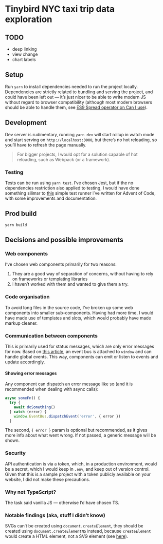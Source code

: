 # Tinybird NYC taxi trip data exploration

## TODO
- deep linking
- view change
- chart labels

## Setup

Run `yarn` to install dependencies needed to run the project locally. Dependencies are strictly related to bundling and serving the project, and could have been left out — it’s just nicer to be able to write modern JS without regard to browser compatibility (although most modern browsers should be able to handle them, see [ES9 Spread operator on Can I use](https://caniuse.com/?search=spread)).

## Development

Dev server is rudimentary, running `yarn dev` will start rollup in watch mode and start serving on `http://localhost:3000`, but there’s no hot reloading, so you’ll have to refresh the page manually.

> For bigger projects, I would opt for a solution capable of hot reloading, such as Webpack (or a framework).

### Testing

Tests can be run using `yarn test`. I’ve chosen Jest, but if the no dependencies restriction also applied to testing, I would have done something silimar to [this](https://github.com/c0derabbit/aoc/blob/main/2019/test.js) simple test runner I’ve written for Advent of Code, with some improvements and documentation.

## Prod build

`yarn build`

## Decisions and possible improvements

### Web components

I’ve chosen web components primarily for two reasons:  
1. They are a good way of separation of concerns, without having to rely on frameworks or templating libraries
2. I haven’t worked with them and wanted to give them a try.

### Code organisation
To avoid long files in the source code, I’ve broken up some web components into smaller sub-components. Having had more time, I would have made use of templates and slots, which would probably have made markup cleaner.

### Communication between components

This is primarily used for status messages, which are only error messages for now. Based on [this article](https://pineco.de/creating-a-javascript-event-bus/), an event bus is attached to `window` and can handle global events. This way, components can emit or listen to events and update accordingly.

#### Showing error messages

Any component can dispatch an error message like so (and it is recommended when dealing with async calls):
```js
async someFn() {
  try {
    await doSomething()
  } catch (error) {
    window.EventBus.dispatchEvent('error', { error })
  }
```
The second, `{ error }` param is optional but recommended, as it gives more info about what went wrong. If not passed, a generic message will be shown.

### Security

API authentication is via a token, which, in a production environment, would be a secret, which I would keep in `.env`, and keep out of version control. Given that this is a sample project with a token publicly available on your website, I did not make these precautions.

### Why not TypeScript?
The task said vanilla JS — otherwise I’d have chosen TS.

### Notable findings (aka, stuff I didn’t know)

SVGs can’t be created using `document.createElement`, they should be created using `document.createElementNS` instead, because `createElement` would create a HTML element, not a SVG element (see [here](https://webhint.io/docs/user-guide/hints/hint-create-element-svg/)).
